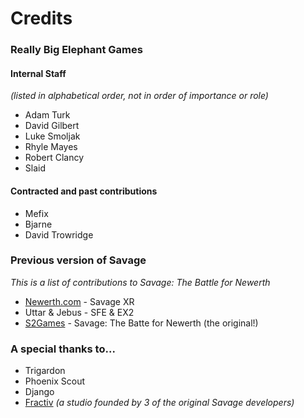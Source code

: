 # Credits

### Really Big Elephant Games

#### Internal Staff
*(listed in alphabetical order, not in order of importance or role)*

- Adam Turk
- David Gilbert
- Luke Smoljak
- Rhyle Mayes
- Robert Clancy
- Slaid

#### Contracted and past contributions
- Mefix
- Bjarne
- David Trowridge

### Previous version of Savage
*This is a list of contributions to Savage: The Battle for Newerth*

- [Newerth.com](http://newerth.com) - Savage XR
- Uttar & Jebus - SFE & EX2
- [S2Games](http://s2games.com) - Savage: The Batte for Newerth (the original!)

### A special thanks to...
- Trigardon
- Phoenix Scout
- Django
- [Fractiv](http://fractiv.com) *(a studio founded by 3 of the original Savage developers)*
